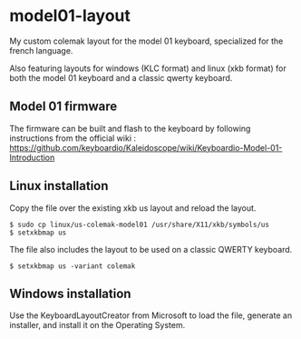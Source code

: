 # model01-layout
My custom colemak layout for the model 01 keyboard, specialized for the french language.

Also featuring layouts for windows (KLC format) and linux (xkb format) for both the model 01 keyboard and a classic qwerty keyboard.

## Model 01 firmware
The firmware can be built and flash to the keyboard by following instructions from the official wiki :
https://github.com/keyboardio/Kaleidoscope/wiki/Keyboardio-Model-01-Introduction



## Linux installation
Copy the file over the existing xkb us layout and reload the layout.

```
$ sudo cp linux/us-colemak-model01 /usr/share/X11/xkb/symbols/us
$ setxkbmap us
```

The file also includes the layout to be used on a classic QWERTY keyboard.

`$ setxkbmap us -variant colemak`


## Windows installation
Use the KeyboardLayoutCreator from Microsoft to load the file, generate an installer, and install it on the Operating System.
